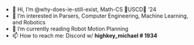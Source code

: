 - 👋 Hi, I’m @why-does-ie-still-exist, Math-CS 🔱USCD🔱 '24
- 👀 I’m interested in Parsers, Computer Engineering, Machine Learning, and Robotics
- 🌱 I’m currently reading Robot Motion Planning
- 📫 How to reach me: Discord w/  __highkey_michael # 1934__

<!---
why-does-ie-still-exist/why-does-ie-still-exist is a ✨ special ✨ repository because its `README.md` (this file) appears on your GitHub profile.
You can click the Preview link to take a look at your changes.
--->
